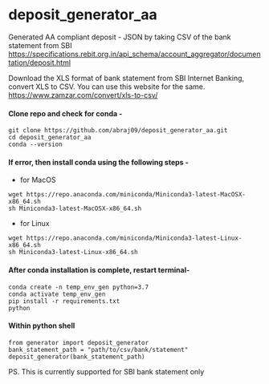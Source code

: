 # deposit_generator_aa
Generated AA compliant deposit - JSON by taking CSV of the bank statement from SBI
https://specifications.rebit.org.in/api_schema/account_aggregator/documentation/deposit.html

Download the XLS format of bank statement from SBI Internet Banking, convert XLS to CSV. 
You can use this website for the same.
https://www.zamzar.com/convert/xls-to-csv/

#### Clone repo and check for conda -
```
git clone https://github.com/abraj09/deposit_generator_aa.git
cd deposit_generator_aa
conda --version
```
#### If error, then install conda using the following steps -

- for MacOS
```
wget https://repo.anaconda.com/miniconda/Miniconda3-latest-MacOSX-x86_64.sh
sh Miniconda3-latest-MacOSX-x86_64.sh
```
- for Linux
```
wget https://repo.anaconda.com/miniconda/Miniconda3-latest-Linux-x86_64.sh
sh Miniconda3-latest-Linux-x86_64.sh
```

#### After conda installation is complete, restart terminal-
```
conda create -n temp_env_gen python=3.7
conda activate temp_env_gen
pip install -r requirements.txt
python
```
#### Within python shell
```
from generator import deposit_generator
bank_statement_path = "path/to/csv/bank/statement"
deposit_generator(bank_statement_path)
```

PS. This is currently supported for SBI bank statement only
